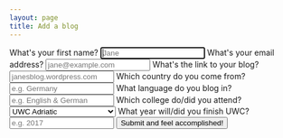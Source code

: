 ```yaml
---
layout: page
title: Add a blog
---
```


<form action="//formspree.io/hello@connorbaer.io"
      method="POST">
    <label for="firstname">What's your first name?</label>
    <input type="text" name="firstname" placeholder="Jane" required="true" autofocus="true">
    <label for="_replyto">What's your email address?</label>
    <input type="email" name="_replyto" placeholder="jane@example.com" required="true">
    <label for="link">What's the link to your blog?</label>
    <input type="url" name="link" placeholder="janesblog.wordpress.com" required="true">
    <label for="country">Which country do you come from?</label>
    <input type="text" name="country" placeholder="e.g. Germany" required="true">
    <label for="language">What language do you blog in?</label>
    <input type="text" name="language" placeholder="e.g. English & German" required="true">
    <label for="uwc">Which college do/did you attend?</label>
    <select name="uwc" required="true">
		<option value="italy">UWC Adriatic</option>
		<option value="wales">UWC Atlantic College</option>
		<option value="costarica">UWC Costa Rica</option>
		<option value="china">UWC Changshu China</option>
		<option value="armenia">UWC Dilijan</option>
		<option value="hongkong">UWC Li Po Chun</option>
		<option value="netherlands">UWC Maastricht</option>
		<option value="india">Mahindra UWC Of India</option>
		<option value="uwc-adriatic">UWC Mostar</option>
		<option value="canada">UWC Pearson College</option>
		<option value="norway">UWC Red Cross Nordic</option>
		<option value="germany">UWC Robert Bosch College</option>
		<option value="singapore">UWC South East Asia</option>
		<option value="usa">UWC USA</option>
		<option value="swaziland">Waterford Kamhlaba UWC</option>
	</select>
    <label for="year">What year will/did you finish UWC?</label>
    <input type="number" name="year" placeholder="e.g. 2017" required="true">
    <input type="hidden" name="_subject" value="New UWC Blog Submission" />
    <input type="hidden" name="_next" value="//connorbaer.io/success.html" />
    <input type="text" name="_gotcha" style="display:none" />
    <button type="submit">Submit and feel accomplished!</button>
</form>